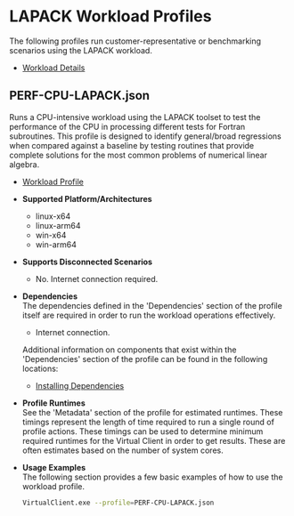# LAPACK Workload Profiles
The following profiles run customer-representative or benchmarking scenarios using the LAPACK workload.  

* [Workload Details](./lapack.md)  

## PERF-CPU-LAPACK.json
Runs a CPU-intensive workload using the LAPACK toolset to test the performance of the CPU in processing different tests for Fortran subroutines.
This profile is designed to identify general/broad regressions when compared against a baseline by testing routines that provide complete 
solutions for the most common problems of numerical linear algebra.

* [Workload Profile](https://github.com/microsoft/VirtualClient/blob/main/src/VirtualClient/VirtualClient.Main/profiles/PERF-CPU-LAPACK.json) 

* **Supported Platform/Architectures**
  * linux-x64
  * linux-arm64
  * win-x64
  * win-arm64

* **Supports Disconnected Scenarios**  
  * No. Internet connection required.

* **Dependencies**  
  The dependencies defined in the 'Dependencies' section of the profile itself are required in order to run the workload operations effectively.
  * Internet connection.

  Additional information on components that exist within the 'Dependencies' section of the profile can be found in the following locations:
  * [Installing Dependencies](https://microsoft.github.io/VirtualClient/docs/category/dependencies/)

* **Profile Runtimes**  
  See the 'Metadata' section of the profile for estimated runtimes. These timings represent the length of time required to run a single round of profile 
  actions. These timings can be used to determine minimum required runtimes for the Virtual Client in order to get results. These are often estimates based on the
  number of system cores. 

* **Usage Examples**  
  The following section provides a few basic examples of how to use the workload profile.

  ``` bash
  VirtualClient.exe --profile=PERF-CPU-LAPACK.json
  ```